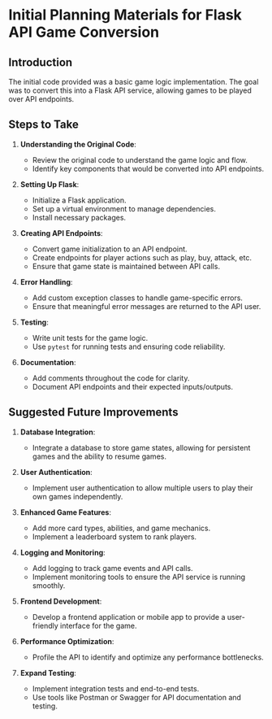 # Initial Planning Materials for Flask API Game Conversion

## Introduction

The initial code provided was a basic game logic implementation. The goal was to convert this into a Flask API service, allowing games to be played over API endpoints.

## Steps to Take

1. **Understanding the Original Code**:

   - Review the original code to understand the game logic and flow.
   - Identify key components that would be converted into API endpoints.

2. **Setting Up Flask**:

   - Initialize a Flask application.
   - Set up a virtual environment to manage dependencies.
   - Install necessary packages.

3. **Creating API Endpoints**:

   - Convert game initialization to an API endpoint.
   - Create endpoints for player actions such as play, buy, attack, etc.
   - Ensure that game state is maintained between API calls.

4. **Error Handling**:

   - Add custom exception classes to handle game-specific errors.
   - Ensure that meaningful error messages are returned to the API user.

5. **Testing**:

   - Write unit tests for the game logic.
   - Use `pytest` for running tests and ensuring code reliability.

6. **Documentation**:
   - Add comments throughout the code for clarity.
   - Document API endpoints and their expected inputs/outputs.

## Suggested Future Improvements

1. **Database Integration**:

   - Integrate a database to store game states, allowing for persistent games and the ability to resume games.

2. **User Authentication**:

   - Implement user authentication to allow multiple users to play their own games independently.

3. **Enhanced Game Features**:

   - Add more card types, abilities, and game mechanics.
   - Implement a leaderboard system to rank players.

4. **Logging and Monitoring**:

   - Add logging to track game events and API calls.
   - Implement monitoring tools to ensure the API service is running smoothly.

5. **Frontend Development**:

   - Develop a frontend application or mobile app to provide a user-friendly interface for the game.

6. **Performance Optimization**:

   - Profile the API to identify and optimize any performance bottlenecks.

7. **Expand Testing**:
   - Implement integration tests and end-to-end tests.
   - Use tools like Postman or Swagger for API documentation and testing.

